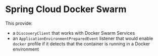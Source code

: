 # Spring Cloud Docker Swarm

This provide:
* a `DiscoveryClient` that works with Docker Swarm Services
* an `ApplicationEnvironmentPreparedEvent` listener that would enable `docker` profile if it detects that the container is running in a Docker environment